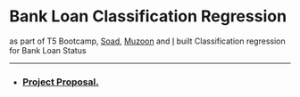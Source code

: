 # Bank Loan Classification Regression
as part of T5 Bootcamp, [Soad](https://github.com/SoaadM), [Muzoon](https://github.com/Muzoon213) and [I](https://github.com/iamal95) built Classification regression for Bank Loan Status

---

- ### [Project Proposal.](https://github.com/iamal95/Bank_Loan_classification/blob/main/Proposal.md)
